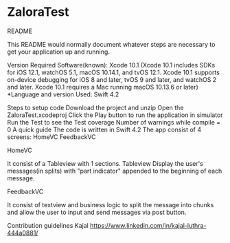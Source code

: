 # ZaloraTest

README

This README would normally document whatever steps are necessary to get your application up and running.

Version Required Software(known): Xcode 10.1 (Xcode 10.1 includes SDKs for iOS 12.1, watchOS 5.1, macOS 10.14.1, and tvOS 12.1. Xcode 10.1 supports on-device debugging for iOS 8 and later, tvOS 9 and later, and watchOS 2 and later. Xcode 10.1 requires a Mac running macOS 10.13.6 or later)
*Language and version Used: Swift 4.2

Steps to setup code
Download the project and unzip
Open the ZaloraTest.xcodeproj
Click the Play button to run the application in simulator
Run the Test to see the Test coverage
Number of warnings while compile = 0
A quick guide
The code is written in Swift 4.2
The app consist of 4 screens:
HomeVC
FeedbackVC

HomeVC

It consist of a Tableview with 1 sections.
Tableview Display the user's messages(in splits) with "part indicator" appended to the beginning of
each message.

FeedbackVC

It consist of textview and business logic to split the message into chunks and allow the user to input and send messages via post button.

Contribution guidelines
Kajal https://www.linkedin.com/in/kajal-luthra-444a0881/
